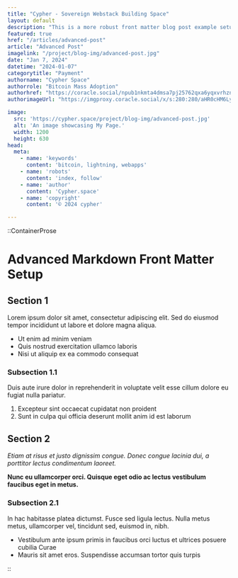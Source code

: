 ```yaml
---
title: "Cypher - Sovereign Webstack Building Space"
layout: default
description: "This is a more robust front matter blog post example setup"
featured: true
href: "/articles/advanced-post"
article: "Advanced Post"
imagelink: "/project/blog-img/advanced-post.jpg"
date: "Jan 7, 2024"
datetime: "2024-01-07"
categorytitle: "Payment"
authorname: "Cypher Space"
authorrole: "Bitcoin Mass Adoption"
authorhref: "https://coracle.social/npub1nkmta4dmsa7pj25762qxa6yqxvrhzn7ug0gz5frp9g7p3jdscnhsu049fn"
authorimageUrl: "https://imgproxy.coracle.social/x/s:280:280/aHR0cHM6Ly9wZnAubm9zdHIuYnVpbGQvNmQ1NzA1MDNjMGI3NWJlNzU5NDYxYWQ0ODUwMzk4YTMzOGZkNTFkOGU2MzEzMTRjODczMWMwZDNlMWI0ZGViNy5wbmc="

image:
  src: 'https://cypher.space/project/blog-img/advanced-post.jpg'
  alt: 'An image showcasing My Page.'
  width: 1200
  height: 630
head:
  meta:
    - name: 'keywords'
      content: 'bitcoin, lightning, webapps'
    - name: 'robots'
      content: 'index, follow'
    - name: 'author'
      content: 'Cypher.space'
    - name: 'copyright'
      content: '© 2024 cypher'

---
```


::ContainerProse 

# Advanced Markdown Front Matter Setup

## Section 1

Lorem ipsum dolor sit amet, consectetur adipiscing elit. Sed do eiusmod tempor incididunt ut labore et dolore magna aliqua.

- Ut enim ad minim veniam
- Quis nostrud exercitation ullamco laboris
- Nisi ut aliquip ex ea commodo consequat

### Subsection 1.1

Duis aute irure dolor in reprehenderit in voluptate velit esse cillum dolore eu fugiat nulla pariatur.

1. Excepteur sint occaecat cupidatat non proident
2. Sunt in culpa qui officia deserunt mollit anim id est laborum

## Section 2

*Etiam at risus et justo dignissim congue. Donec congue lacinia dui, a porttitor lectus condimentum laoreet.*

**Nunc eu ullamcorper orci. Quisque eget odio ac lectus vestibulum faucibus eget in metus.**

### Subsection 2.1

In hac habitasse platea dictumst. Fusce sed ligula lectus. Nulla metus metus, ullamcorper vel, tincidunt sed, euismod in, nibh.

- Vestibulum ante ipsum primis in faucibus orci luctus et ultrices posuere cubilia Curae
- Mauris sit amet eros. Suspendisse accumsan tortor quis turpis


::

